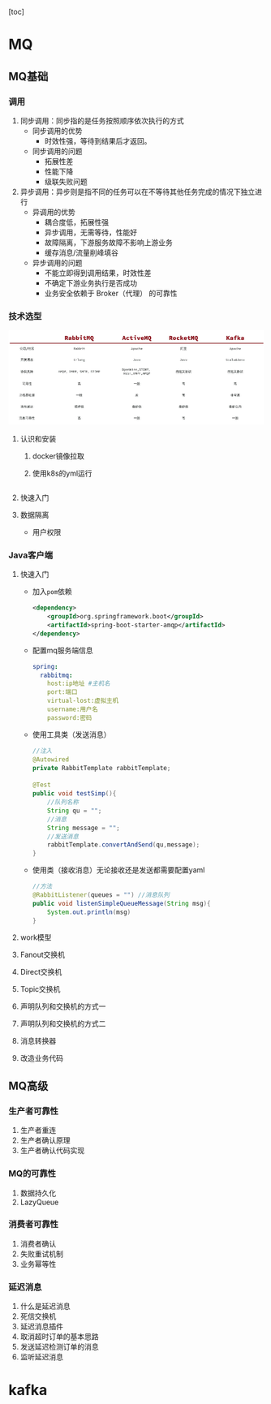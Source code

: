 [toc]

# MQ

## MQ基础

### 调用

1. 同步调用：同步指的是任务按照顺序依次执行的方式
   * 同步调用的优势
      * 时效性强，等待到结果后才返回。
   * 同步调用的问题
      * 拓展性差
      * 性能下降
      * 级联失败问题
2. 异步调用：异步则是指不同的任务可以在不等待其他任务完成的情况下独立进行
   * 异调用的优势
      * 耦合度低，拓展性强
      * 异步调用，无需等待，性能好
      * 故障隔离，下游服务故障不影响上游业务
      * 缓存消息/流量削峰填谷
   * 异步调用的问题
      * 不能立即得到调用结果，时效性差
      * 不确定下游业务执行是否成功
      * 业务安全依赖于 Broker（代理） 的可靠性

### 技术选型

![image-20250319155907169](../typoratuxiang/yunwei/mq1.png)

1. 认识和安装

   1. docker镜像拉取

   2. 使用k8s的yml运行

      ```
      
      ```

2. 快速入门

3. 数据隔离

   * 用户权限

### Java客户端

1. 快速入门

   * 加入`pom`依赖

      ```xml
      <dependency>
          <groupId>org.springframework.boot</groupId>
          <artifactId>spring-boot-starter-amqp</artifactId>
      </dependency>
      ```

   * 配置mq服务端信息

      ```yaml
      spring:
        rabbitmq:
          host:ip地址 #主机名
          port:端口
          virtual-lost:虚拟主机
          username:用户名
          password:密码
      ```

   * 使用工具类（发送消息）

      ```java
      //注入
      @Autowired
      private RabbitTemplate rabbitTemplate;
      
      @Test
      public void testSimp(){
          //队列名称
          String qu = "";
          //消息
          String message = "";
          //发送消息
          rabbitTemplate.convertAndSend(qu,message);
      }
      ```

   * 使用类（接收消息）无论接收还是发送都需要配置yaml

      ```Java
      //方法
      @RabbitListener(queues = "") //消息队列
      public void listenSimpleQueueMessage(String msg){
          System.out.println(msg)
      }
      ```

2. work模型

3. Fanout交换机

4. Direct交换机

5. Topic交换机

6. 声明队列和交换机的方式一

7. 声明队列和交换机的方式二

8. 消息转换器

9. 改造业务代码

## MQ高级

### 生产者可靠性

1. 生产者重连
2. 生产者确认原理
3. 生产者确认代码实现

### MQ的可靠性

1. 数据持久化
2. LazyQueue

### 消费者可靠性

1. 消费者确认
2. 失败重试机制
3. 业务幂等性

### 延迟消息

1. 什么是延迟消息
2. 死信交换机
3. 延迟消息插件
4. 取消超时订单的基本思路
5. 发送延迟检测订单的消息
6. 监听延迟消息

# kafka